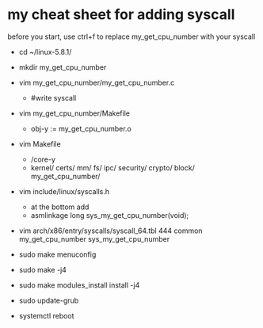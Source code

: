 # my cheat sheet for adding syscall
before you start, use ctrl+f to replace my_get_cpu_number with your syscall
- cd ~/linux-5.8.1/

- mkdir my_get_cpu_number
- vim my_get_cpu_number/my_get_cpu_number.c
    - #write syscall
- vim my_get_cpu_number/Makefile
    - obj-y := my_get_cpu_number.o
- vim Makefile
    - /core-y
    - kernel/ certs/ mm/ fs/ ipc/ security/ crypto/ block/ my_get_cpu_number/

- vim include/linux/syscalls.h
    - at the bottom add
    - asmlinkage long sys_my_get_cpu_number(void);
- vim arch/x86/entry/syscalls/syscall_64.tbl
    444     common  my_get_cpu_number                sys_my_get_cpu_number
- sudo make menuconfig
- sudo make -j4
- sudo make modules_install install -j4
- sudo update-grub
- systemctl reboot